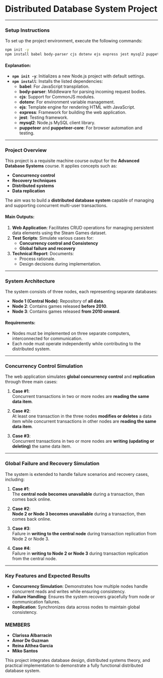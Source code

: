 # Distributed Database System Project

---

### **Setup Instructions**
To set up the project environment, execute the following commands:

```bash
npm init -y
npm install babel body-parser cjs dotenv ejs express jest mysql2 puppeteer puppeteer-core
```

#### **Explanation:**
- **`npm init -y`**: Initializes a new Node.js project with default settings.
- **`npm install`**: Installs the listed dependencies:
  - **babel**: For JavaScript transpilation.
  - **body-parser**: Middleware for parsing incoming request bodies.
  - **cjs**: Support for CommonJS modules.
  - **dotenv**: For environment variable management.
  - **ejs**: Template engine for rendering HTML with JavaScript.
  - **express**: Framework for building the web application.
  - **jest**: Testing framework.
  - **mysql2**: Node.js MySQL client library.
  - **puppeteer** and **puppeteer-core**: For browser automation and testing.

---

### **Project Overview**
This project is a requisite machine course output for the **Advanced Database Systems** course. It applies concepts such as:
- **Concurrency control**
- **Recovery techniques**
- **Distributed systems**
- **Data replication**

The aim was to build a **distributed database system** capable of managing and supporting concurrent multi-user transactions. 

#### **Main Outputs:**
1. **Web Application**: Facilitates CRUD operations for managing persistent data elements using the Steam Games dataset.
2. **Test Scripts**: Simulate various cases for:
   - **Concurrency control and Consistency**
   - **Global failure and recovery**
3. **Technical Report**: Documents:
   - Process rationale.
   - Design decisions during implementation.

---

### **System Architecture**
The system consists of three nodes, each representing separate databases:

- **Node 1 (Central Node)**: Repository of **all data**.
- **Node 2**: Contains games released **before 2010**.
- **Node 3**: Contains games released **from 2010 onward**.

#### **Requirements:**
- Nodes must be implemented on three separate computers, interconnected for communication.
- Each node must operate independently while contributing to the distributed system.

---

### **Concurrency Control Simulation**
The web application simulates **global concurrency control** and **replication** through three main cases:

1. **Case #1**:  
   Concurrent transactions in two or more nodes are **reading the same data item**.

2. **Case #2**:  
   At least one transaction in the three nodes **modifies or deletes** a data item while concurrent transactions in other nodes are **reading the same data item**.

3. **Case #3**:  
   Concurrent transactions in two or more nodes are **writing (updating or deleting)** the same data item.

---

### **Global Failure and Recovery Simulation**
The system is extended to handle failure scenarios and recovery cases, including:

1. **Case #1**:  
   The **central node becomes unavailable** during a transaction, then comes back online.

2. **Case #2**:  
   **Node 2 or Node 3 becomes unavailable** during a transaction, then comes back online.

3. **Case #3**:  
   Failure in **writing to the central node** during transaction replication from Node 2 or Node 3.

4. **Case #4**:  
   Failure in **writing to Node 2 or Node 3** during transaction replication from the central node.

---

### **Key Features and Expected Results**
- **Concurrency Simulation**: Demonstrates how multiple nodes handle concurrent reads and writes while ensuring consistency.
- **Failure Handling**: Ensures the system recovers gracefully from node or communication failures.
- **Replication**: Synchronizes data across nodes to maintain global consistency.


### **MEMBERS**
- **Clarissa Albarracin**
- **Amor De Guzman**
- **Reina Althea Garcia**
- **Miko Santos**

This project integrates database design, distributed systems theory, and practical implementation to demonstrate a fully functional distributed database system.
```
